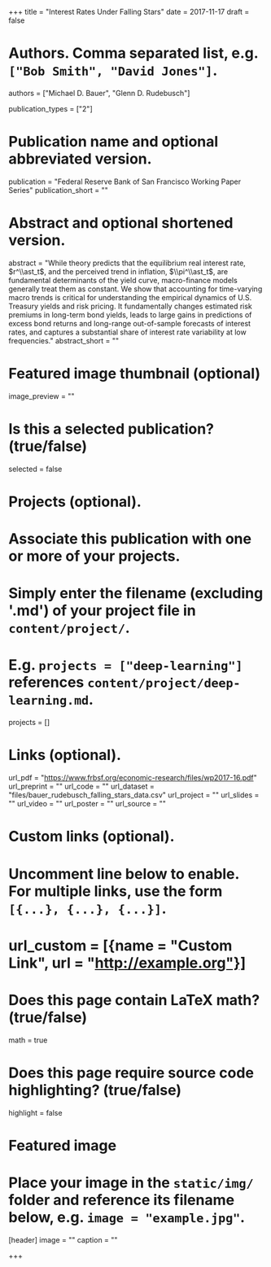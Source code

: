 +++
title = "Interest Rates Under Falling Stars"
date = 2017-11-17
draft = false

# Authors. Comma separated list, e.g. `["Bob Smith", "David Jones"]`.
authors = ["Michael D. Bauer", "Glenn D. Rudebusch"]

publication_types = ["2"]

# Publication name and optional abbreviated version.
publication = "Federal Reserve Bank of San Francisco Working Paper Series"
publication_short = ""

# Abstract and optional shortened version.
abstract = "While theory predicts that the equilibrium real interest rate, $r^\\ast_t$, and the perceived trend in inflation, $\\pi^\\ast_t$, are fundamental determinants of the yield curve, macro-finance models generally treat them as constant. We show that accounting for time-varying macro trends is critical for understanding the empirical dynamics of U.S. Treasury yields and risk pricing. It fundamentally changes estimated risk premiums in long-term bond yields, leads to large gains in predictions of excess bond returns and long-range out-of-sample forecasts of interest rates, and captures a substantial share of interest rate variability at low frequencies."
abstract_short = ""

# Featured image thumbnail (optional)
image_preview = ""

# Is this a selected publication? (true/false)
selected = false

# Projects (optional).
#   Associate this publication with one or more of your projects.
#   Simply enter the filename (excluding '.md') of your project file in `content/project/`.
#   E.g. `projects = ["deep-learning"]` references `content/project/deep-learning.md`.
projects = []

# Links (optional).
url_pdf = "https://www.frbsf.org/economic-research/files/wp2017-16.pdf"
url_preprint = ""
url_code = ""
url_dataset = "files/bauer_rudebusch_falling_stars_data.csv"
url_project = ""
url_slides = ""
url_video = ""
url_poster = ""
url_source = ""

# Custom links (optional).
#   Uncomment line below to enable. For multiple links, use the form `[{...}, {...}, {...}]`.
# url_custom = [{name = "Custom Link", url = "http://example.org"}]

# Does this page contain LaTeX math? (true/false)
math = true

# Does this page require source code highlighting? (true/false)
highlight = false

# Featured image
# Place your image in the `static/img/` folder and reference its filename below, e.g. `image = "example.jpg"`.
[header]
image = ""
caption = ""

+++
